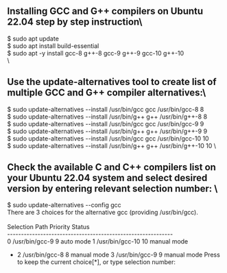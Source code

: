 ## Installing GCC and G++ compilers on Ubuntu 22.04 step by step instruction\

$ sudo apt update \
$ sudo apt install build-essential \
$ sudo apt -y install gcc-8 g++-8 gcc-9 g++-9 gcc-10 g++-10 \
\
## Use the update-alternatives tool to create list of multiple GCC and G++ compiler alternatives:\

$ sudo update-alternatives --install /usr/bin/gcc gcc /usr/bin/gcc-8 8 \
$ sudo update-alternatives --install /usr/bin/g++ g++ /usr/bin/g++-8 8 \
$ sudo update-alternatives --install /usr/bin/gcc gcc /usr/bin/gcc-9 9 \
$ sudo update-alternatives --install /usr/bin/g++ g++ /usr/bin/g++-9 9 \
$ sudo update-alternatives --install /usr/bin/gcc gcc /usr/bin/gcc-10 10 \
$ sudo update-alternatives --install /usr/bin/g++ g++ /usr/bin/g++-10 10 \

## Check the available C and C++ compilers list on your Ubuntu 22.04 system and select desired version by entering relevant selection number: \

$ sudo update-alternatives --config gcc \
There are 3 choices for the alternative gcc (providing /usr/bin/gcc). \
 \
  Selection    Path            Priority   Status \
------------------------------------------------------------ \
  0            /usr/bin/gcc-9   9         auto mode 
  1            /usr/bin/gcc-10  10         manual mode 
* 2            /usr/bin/gcc-8   8         manual mode 
  3            /usr/bin/gcc-9   9         manual mode 
Press  to keep the current choice[*], or type selection number:  











